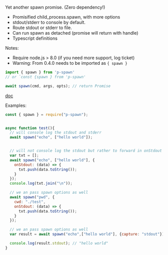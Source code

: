 
Yet another spawn promise. (Zero dependency!)

- Promisified child_process.spawn, with more options
- stdout/stderr to console by default. 
- Route stdout or stderr to file.
- Can run spawn as detached (promise will return with handle)
- Typescript definitions


Notes: 
- Require node.js > 8.0 (if you need more support, log ticket)
- Warning: From 0.4.0 needs to be imported as `{ spawn }`

```js
import { spawn } from 'p-spawn'
// or `const {spawn } from 'p-spawn'

await spawn(cmd, args, opts); // return Promise
```

[doc](types/index.d.ts)

Examples:

```js
const { spawn } = require("p-spawn");


async function test(){
  // will console log the stdout and stderr
  await spawn("echo", ["hello world"]);


  // will not console log the stdout but rather to forward in onStdout
  var txt = [];
  await spawn("echo", ["hello world"], {
    onStdout: (data) => {
      txt.push(data.toString());
    }
  });
  console.log(txt.join("\n"));

  // we an pass spawn options as well
  await spawn("pwd", {
    cwd: "./test",
    onStdout: (data) => {
      txt.push(data.toString());
    }
  });

  // we an pass spawn options as well
  var result = await spawn("echo",["hello world"], {capture: "stdout"});

  console.log(result.stdout); // "hello world"  
}

```

